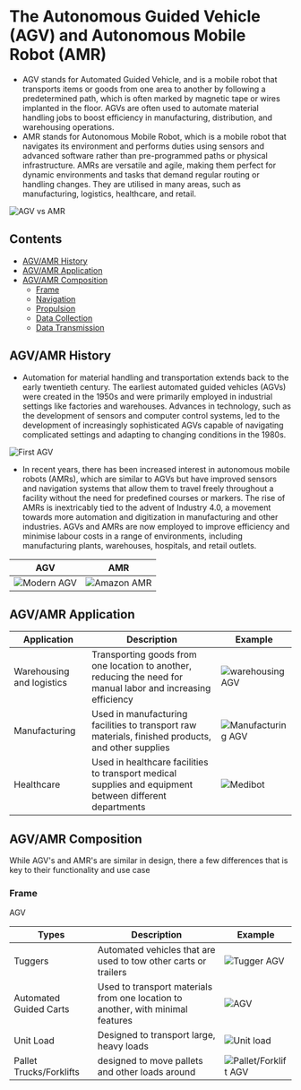 # The Autonomous Guided Vehicle (AGV) and Autonomous Mobile Robot (AMR)

- AGV stands for Automated Guided Vehicle, and is a mobile robot that transports items or goods from one area to another by following a predetermined path, which is often marked by magnetic tape or wires implanted in the floor. AGVs are often used to automate material handling jobs to boost efficiency in manufacturing, distribution, and warehousing operations.
- AMR stands for Autonomous Mobile Robot, which is a mobile robot that navigates its environment and performs duties using sensors and advanced software rather than pre-programmed paths or physical infrastructure. AMRs are versatile and agile, making them perfect for dynamic environments and tasks that demand regular routing or handling changes. They are utilised in many areas, such as manufacturing, logistics, healthcare, and retail.

![AGV vs AMR](https://aethon.com/wp-content/uploads/2015/04/AMRvs.AGV_.jpg)

## Contents

- [AGV/AMR History](#AGV/AMR-History)
- [AGV/AMR Application](#AGV/AMR-Applications)
- [AGV/AMR Composition](#AGV/AMR-Composition)
  - [Frame](#Frame)
  - [Navigation](#Navigation)
  - [Propulsion](#Propulsion)
  - [Data Collection](#[Data-Collection)
  - [Data Transmission](#Data-Transmission)

## AGV/AMR History

- Automation for material handling and transportation extends back to the early twentieth century. The earliest automated guided vehicles (AGVs) were created in the 1950s and were primarily employed in industrial settings like factories and warehouses. Advances in technology, such as the development of sensors and computer control systems, led to the development of increasingly sophisticated AGVs capable of navigating complicated settings and adapting to changing conditions in the 1980s.

![First AGV](https://www.forkliftaction.com/upload/gallery/3707.jpg?s=1)

- In recent years, there has been increased interest in autonomous mobile robots (AMRs), which are similar to AGVs but have improved sensors and navigation systems that allow them to travel freely throughout a facility without the need for predefined courses or markers. The rise of AMRs is inextricably tied to the advent of Industry 4.0, a movement towards more automation and digitization in manufacturing and other industries. AGVs and AMRs are now employed to improve efficiency and minimise labour costs in a range of environments, including manufacturing plants, warehouses, hospitals, and retail outlets.

|AGV|AMR|
|---|---|
| ![Modern AGV](https://thumbs.dreamstime.com/b/automated-guided-vehicles-agv-forklift-lifting-carton-modern-warehouse-253424837.jpg) | ![Amazon AMR](https://s.yimg.com/uu/api/res/1.2/Lvtw_mfKscRcPEwX3qKGhw--~B/Zmk9ZmlsbDtoPTU1MTt3PTg3NTthcHBpZD15dGFjaHlvbg--/https://media-mbst-pub-ue1.s3.amazonaws.com/creatr-uploaded-images/2022-06/49559fb0-f226-11ec-95ff-01cdb7299c23.cf.jpg) |

## AGV/AMR Application

|Application|Description|Example|
|---|---|---|
|Warehousing and logistics|  Transporting goods from one location to another, reducing the need for manual labor and increasing efficiency | ![warehousing AGV](https://www.bevindustry.com/ext/resources/issues/2021/08-August/Dist_AGVs_Yale-robotic-reach-truck1170x878.jpg?1627558764) |
|Manufacturing|Used in manufacturing facilities to transport raw materials, finished products, and other supplies | ![Manufacturing AGV](https://www.sme.org/globalassets/sme.org/technologies/articles/2018/06---june/dakkota-201802-222-768x432.jpg) |
|Healthcare| Used in healthcare facilities to transport medical supplies and equipment between different departments | ![Medibot](https://m.economictimes.com/thumb/msid-75123099,width-1200,height-900,resizemode-4,imgsize-796189/engineering-professors-pose-with-the-version-two-prototype-of-the-iium-medibot-medical-robot-at-the-international-islamic-university-malaysia-in-gombak-on-the-outskirts-of-kuala-lumpur-.jpg) |

## AGV/AMR Composition

While AGV's and AMR's are similar in design, there a few differences that is key to their functionality and use case

### Frame

AGV

| Types | Description	| Example |
|--|--|--|
| Tuggers | Automated vehicles that are used to tow other carts or trailers | ![Tugger AGV](https://external-content.duckduckgo.com/iu/?u=https%3A%2F%2Fi.ytimg.com%2Fvi%2FbNxsYJ_zxOs%2Fmaxresdefault.jpg&f=1&nofb=1&ipt=359f2c6d292d749d881449b103ce9a7f4b872aec52cf93d15d2333382de7500b&ipo=images) |
| Automated Guided Carts | Used to transport materials from one location to another, with minimal features | ![AGV](https://external-content.duckduckgo.com/iu/?u=https%3A%2F%2Ftse1.mm.bing.net%2Fth%3Fid%3DOIP.ui-akMaPHlZZJI4qPbSpOQHaFi%26pid%3DApi&f=1&ipt=fa50df63ccfd0d7d880572ea5a3575cf23e45306a06e8dcda7f5c2935783bf75&ipo=images) |
| Unit Load | Designed to transport large, heavy loads | ![Unit load](https://external-content.duckduckgo.com/iu/?u=https%3A%2F%2Fwww.agvnetwork.com%2Fimages%2Ftypes-agv%2Funit-load%2Funit_load_agv_with_lifting_table.jpg&f=1&nofb=1&ipt=0f52d26d3035a5839847d6757d1fe363916376a938e83f9dab9041358b585609&ipo=images) |
| Pallet Trucks/Forklifts | designed to move pallets and other loads around | ![Pallet/Forklift AGV](https://external-content.duckduckgo.com/iu/?u=http%3A%2F%2Fwizurai-indonesia.com%2Fwp-content%2Fuploads%2F2021%2F02%2Ftruck-pallet-AGV.png&f=1&nofb=1&ipt=62d30a20632a8ed680535e5761c5e081816677492b9b41230e42755b152a59d6&ipo=images) |
